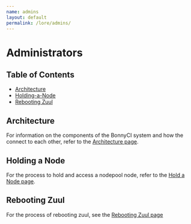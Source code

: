 ```yaml
---
name: admins
layout: default
permalink: /lore/admins/
---
```


# Administrators

## Table of Contents

* [Architecture](#architecture)
* [Holding-a-Node](#holding-a-node)
* [Rebooting Zuul](#rebooting-zuul)

## Architecture

For information on the components of the BonnyCI system and how the connect to each other, refer to the [Architecture page](architecture.md).

## Holding a Node

For the process to hold and access a nodepool node, refer to the [Hold a Node page](hold-node.md).

## Rebooting Zuul

For the process of rebooting zuul, see the [Rebooting Zuul page](reboot-zuul.md)
